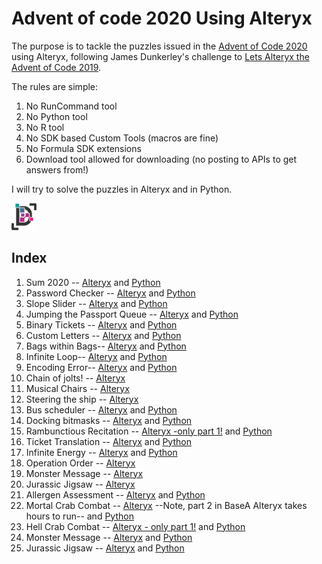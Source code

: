 # Advent of code 2020 Using Alteryx

The purpose is to tackle the puzzles issued in the [Advent of Code 2020](https://adventofcode.com/2020/) using Alteryx, following James Dunkerley's challenge to [Lets Alteryx the Advent of Code 2019](https://jdunkerley.co.uk/2019/11/29/lets-alteryx-the-advent-of-code-2019/amp/). 


The rules are simple:
1. No RunCommand tool
1. No Python tool
1. No R tool
1. No SDK based Custom Tools (macros are fine)
1. No Formula SDK extensions
1. Download tool allowed for downloading (no posting to APIs to get answers from!)

I will try to solve the puzzles in Alteryx and in Python.

![Datarsys logo](/Art/logo.png "Solutions by me") 

## Index

1. Sum 2020 -- [Alteryx](Code/Alteryx/Day_01) and [Python](Code/Python/Day_01/Day_01.ipynb)  
1. Password Checker -- [Alteryx](Code/Alteryx/Day_02) and [Python](Code/Python/Day_02/Day_02.ipynb)  
1. Slope Slider -- [Alteryx](Code/Alteryx/Day_03) and [Python](Code/Python/Day_03/Day_03.ipynb)  
1. Jumping the Passport Queue -- [Alteryx](Code/Alteryx/Day_04) and [Python](Code/Python/Day_04/Day_04.ipynb)  
1. Binary Tickets -- [Alteryx](Code/Alteryx/Day_05) and [Python](Code/Python/Day_05/Day_05.ipynb)  
1. Custom Letters -- [Alteryx](Code/Alteryx/Day_06) and [Python](Code/Python/Day_06/Day_06.ipynb)  
1. Bags within Bags-- [Alteryx](Code/Alteryx/Day_07) and [Python](Code/Python/Day_07/Day_07.ipynb)  
1. Infinite Loop-- [Alteryx](Code/Alteryx/Day_08) and [Python](Code/Python/Day_08/Day_08.ipynb)  
1. Encoding Error-- [Alteryx](Code/Alteryx/Day_09) and [Python](Code/Python/Day_09/Day_09.ipynb)  
1. Chain of jolts! -- [Alteryx](Code/Alteryx/Day_10)  
1. Musical Chairs -- [Alteryx](Code/Alteryx/Day_11)  
1. Steering the ship -- [Alteryx](Code/Alteryx/Day_12)  
1. Bus scheduler -- [Alteryx](Code/Alteryx/Day_13) and [Python](Code/Python/Day_13/Day_13.ipynb)  
1. Docking bitmasks -- [Alteryx](Code/Alteryx/Day_14) and [Python](Code/Python/Day_14/Day_14.ipynb)  
1. Rambunctious Recitation  -- [Alteryx -only part 1!](Code/Alteryx/Day_15) and [Python](Code/Python/Day_15/Day_15.ipynb)  
1. Ticket Translation -- [Alteryx](Code/Alteryx/Day_16) and [Python](Code/Python/Day_16/Day_16.ipynb)  
1. Infinite Energy -- [Alteryx](Code/Alteryx/Day_17) and [Python](Code/Python/Day_17/Day_17.ipynb)  
1. Operation Order -- [Alteryx](Code/Alteryx/Day_18)   
1. Monster Message -- [Alteryx](Code/Alteryx/Day_19)   
1. Jurassic Jigsaw -- [Alteryx](Code/Alteryx/Day_20)   
1. Allergen Assessment -- [Alteryx](Code/Alteryx/Day_21) and [Python](Code/Python/Day_21/Day_21.ipynb)    
1. Mortal Crab Combat -- [Alteryx](Code/Alteryx/Day_22) --Note, part 2 in BaseA Alteryx takes hours to run-- and [Python](Code/Python/Day_22/Day_22.ipynb)  
1. Hell Crab Combat -- [Alteryx - only part 1!](Code/Alteryx/Day_23) and [Python](Code/Python/Day_23/Day_23.ipynb)  
1. Monster Message -- [Alteryx](Code/Alteryx/Day_24)   and [Python](Code/Python/Day_24/Day_24.ipynb)  
1. Jurassic Jigsaw -- [Alteryx](Code/Alteryx/Day_25) and [Python](Code/Python/Day_25/Day_25.ipynb)  

